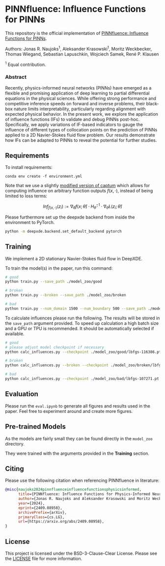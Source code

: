 # PINNfluence: Influence Functions for PINNs

This repository is the official implementation of [PINNfluence: Influence Functions for PINNs](https://arxiv.org/abs/2409.08958). 

Authors: Jonas R. Naujoks<sup>1</sup>, Aleksander Krasowski<sup>1</sup>, Moritz Weckbecker, Thomas Wiegand, Sebastian Lapuschkin, Wojciech Samek, René P. Klausen

<sup>1</sup> Equal contribution.

### Abstract 

Recently, physics-informed neural networks (PINNs) have emerged as a flexible and promising application of deep learning to partial differential equations in the physical sciences. While offering strong performance and competitive inference speeds on forward and inverse problems, their black-box nature limits interpretability, particularly regarding alignment with expected physical behavior. In the present work, we explore the application of influence functions (IFs) to validate and debug PINNs post-hoc. Specifically, we apply variations of IF-based indicators to gauge the influence of different types of collocation points on the prediction of PINNs applied to a 2D Navier-Stokes fluid flow problem. Our results demonstrate how IFs can be adapted to PINNs to reveal the potential for further studies.

## Requirements

To install requirements:

```setup
conda env create -f environment.yml
```

Note that we use a slightly [modified version of captum](https://github.com/aleks-krasowski/captum) which allows for computing influence on arbitrary function outputs $f(x,\cdot)$, instead of being limited to loss terms:

$$
Inf_{f(x,\cdot)} (z_i) := \nabla_{\hat\theta} f(x;\hat\theta) \cdot H_{\hat\theta}^{-1} \cdot \nabla_{\hat\theta} L(z_i; \hat\theta) 
$$

Please furthermore set up the deepxde backend from inside the environment to PyTorch.

```bash 
python -m deepxde.backend.set_default_backend pytorch
```

## Training

We implement a 2D stationary Navier-Stokes fluid flow in DeepXDE.

To train the model(s) in the paper, run this command:

```bash 
# good 
python train.py --save_path ./model_zoo/good

# broken
python train.py --broken --save_path ./model_zoo/broken

# bad
python train.py --num_domain 1500 --num_boundary 500 --save_path ./model_zoo/broken
```

To calculate influences please run the following. The results will be stored in the `save_path` argument provided.
To speed up calculation a high batch size and a GPU or TPU is recommended. It should be automatically selected if available.

```bash 
# good 
# please adjust model checkpoint if necessary
python calc_influences.py --checkpoint ./model_zoo/good/lbfgs-116386.pt --save_path ./model_zoo/good_influences --train_x_path ./model_zoo/good/train_x.npy --batch_size <what_your_hardware_allows>

# broken 
python calc_influences.py --broken --checkpoint ./model_zoo/broken/lbfgs-122314.pt --save_path ./model_zoo/broken_influences --train_x_path ./model_zoo/broken/train_x.npy --batch_size <what_your_hardware_allows>

# bad
python calc_influences.py --checkpoint ./model_zoo/bad/lbfgs-107271.pt --save_path ./model_zoo/bad_influences --train_x_path ./model_zoo/bad/train_x.npy --batch_size <what_your_hardware_allows>
```

## Evaluation

Please run the `eval.ipynb` to generate all figures and results used in the paper. Feel free to experiment around and create more figures.

## Pre-trained Models

As the models are fairly small they can be found directly in the `model_zoo` directory.

They were trained with the arguments provided in the **Training** section.

## Citing 

Please use the following citation when referencing PINNfluence in literature:

```bibtex
@misc{naujoks2024pinnfluenceinfluencefunctionsphysicsinformed,
      title={PINNfluence: Influence Functions for Physics-Informed Neural Networks}, 
      author={Jonas R. Naujoks and Aleksander Krasowski and Moritz Weckbecker and Thomas Wiegand and Sebastian Lapuschkin and Wojciech Samek and René P. Klausen},
      year={2024},
      eprint={2409.08958},
      archivePrefix={arXiv},
      primaryClass={cs.LG},
      url={https://arxiv.org/abs/2409.08958}, 
}
```

## License

This project is licensed under the BSD-3-Clause-Clear License. Please see the [LICENSE](./LICENSE) file for more information.
